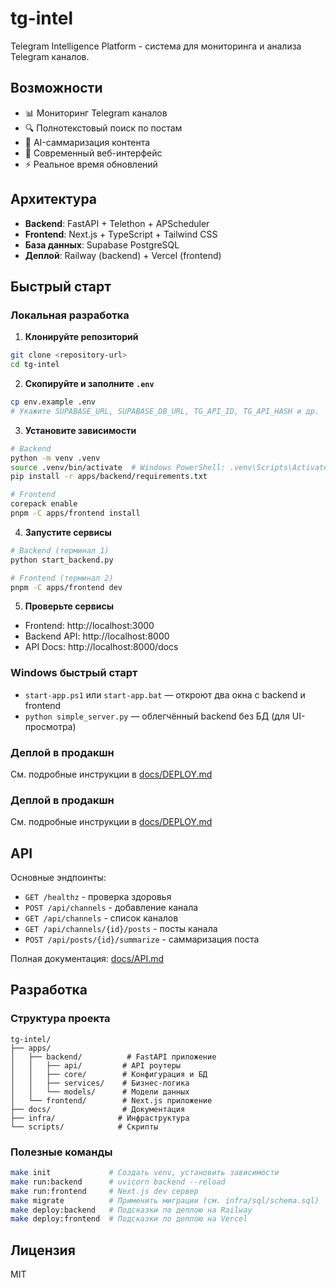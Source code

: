 # tg-intel

Telegram Intelligence Platform - система для мониторинга и анализа Telegram каналов.

## Возможности

- 📊 Мониторинг Telegram каналов
- 🔍 Полнотекстовый поиск по постам
- 🤖 AI-саммаризация контента
- 📱 Современный веб-интерфейс
- ⚡ Реальное время обновлений

## Архитектура

- **Backend**: FastAPI + Telethon + APScheduler
- **Frontend**: Next.js + TypeScript + Tailwind CSS
- **База данных**: Supabase PostgreSQL
- **Деплой**: Railway (backend) + Vercel (frontend)

## Быстрый старт

### Локальная разработка

1. **Клонируйте репозиторий**
```bash
git clone <repository-url>
cd tg-intel
```

2. **Скопируйте и заполните `.env`**
```bash
cp env.example .env
# Укажите SUPABASE_URL, SUPABASE_DB_URL, TG_API_ID, TG_API_HASH и др.
```

3. **Установите зависимости**
```bash
# Backend
python -m venv .venv
source .venv/bin/activate  # Windows PowerShell: .venv\Scripts\Activate.ps1
pip install -r apps/backend/requirements.txt

# Frontend
corepack enable
pnpm -C apps/frontend install
```

4. **Запустите сервисы**
```bash
# Backend (терминал 1)
python start_backend.py

# Frontend (терминал 2)
pnpm -C apps/frontend dev
```

5. **Проверьте сервисы**
- Frontend: http://localhost:3000
- Backend API: http://localhost:8000
- API Docs: http://localhost:8000/docs

### Windows быстрый старт
- `start-app.ps1` или `start-app.bat` — откроют два окна с backend и frontend
- `python simple_server.py` — облегчённый backend без БД (для UI-просмотра)

### Деплой в продакшн

См. подробные инструкции в [docs/DEPLOY.md](docs/DEPLOY.md)

### Деплой в продакшн

См. подробные инструкции в [docs/DEPLOY.md](docs/DEPLOY.md)

## API

Основные эндпоинты:

- `GET /healthz` - проверка здоровья
- `POST /api/channels` - добавление канала
- `GET /api/channels` - список каналов
- `GET /api/channels/{id}/posts` - посты канала
- `POST /api/posts/{id}/summarize` - саммаризация поста

Полная документация: [docs/API.md](docs/API.md)

## Разработка

### Структура проекта

```
tg-intel/
├── apps/
│   ├── backend/          # FastAPI приложение
│   │   ├── api/         # API роутеры
│   │   ├── core/        # Конфигурация и БД
│   │   ├── services/    # Бизнес-логика
│   │   └── models/      # Модели данных
│   └── frontend/        # Next.js приложение
├── docs/                # Документация
├── infra/              # Инфраструктура
└── scripts/            # Скрипты
```

### Полезные команды

```bash
make init             # Создать venv, установить зависимости
make run:backend      # uvicorn backend --reload
make run:frontend     # Next.js dev сервер
make migrate          # Применить миграции (см. infra/sql/schema.sql)
make deploy:backend   # Подсказки по деплою на Railway
make deploy:frontend  # Подсказки по деплою на Vercel
```

## Лицензия

MIT
